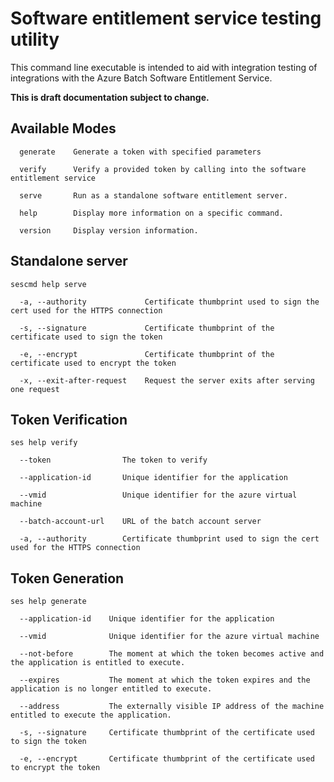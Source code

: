 # Software entitlement service testing utility

This command line executable is intended to aid with integration testing of integrations with the Azure Batch Software Entitlement Service.

**This is draft documentation subject to change.**

## Available Modes

```
  generate    Generate a token with specified parameters

  verify      Verify a provided token by calling into the software entitlement service

  serve       Run as a standalone software entitlement server.

  help        Display more information on a specific command.

  version     Display version information.
```

## Standalone server

```
sescmd help serve

  -a, --authority             Certificate thumbprint used to sign the cert used for the HTTPS connection

  -s, --signature             Certificate thumbprint of the certificate used to sign the token

  -e, --encrypt               Certificate thumbprint of the certificate used to encrypt the token

  -x, --exit-after-request    Request the server exits after serving one request
```

## Token Verification

```
ses help verify

  --token                The token to verify

  --application-id       Unique identifier for the application

  --vmid                 Unique identifier for the azure virtual machine

  --batch-account-url    URL of the batch account server

  -a, --authority        Certificate thumbprint used to sign the cert used for the HTTPS connection
```

## Token Generation

```
ses help generate

  --application-id    Unique identifier for the application

  --vmid              Unique identifier for the azure virtual machine

  --not-before        The moment at which the token becomes active and the application is entitled to execute.

  --expires           The moment at which the token expires and the application is no longer entitled to execute.

  --address           The externally visible IP address of the machine entitled to execute the application.

  -s, --signature     Certificate thumbprint of the certificate used to sign the token

  -e, --encrypt       Certificate thumbprint of the certificate used to encrypt the token
```

